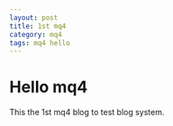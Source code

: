 ```yaml
---
layout: post
title: 1st mq4 
category: mq4
tags: mq4 hello
---
```


Hello mq4
===============

This the 1st mq4 blog to test blog system.
